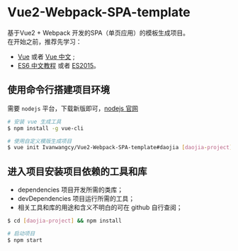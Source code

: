 # Vue2-Webpack-SPA-template
基于Vue2 + Webpack 开发的SPA（单页应用）的模板生成项目。  
在开始之前，推荐先学习：
- [Vue](https://vuejs.org/) 或者 [Vue 中文](https://vuefe.cn/) ;
- [ES6 中文教程](http://es6.ruanyifeng.com/) 或者 [ES2015](http://babeljs.io/docs/learn-es2015/)。


## 使用命令行搭建项目环境
需要 `nodejs` 平台，下载新版即可，[nodejs 官网](https://nodejs.org/en/)  

```sh
# 安装 vue 生成工具
$ npm install -g vue-cli

# 使用自定义模版生成项目
$ vue init Ivanwangcy/Vue2-Webpack-SPA-template#daojia [daojia-project]
```
## 进入项目安装项目依赖的工具和库
- dependencies 项目开发所需的类库；
- devDependencies 项目运行所需的工具；
- 相关工具和库的用途和含义不明白的可在 github 自行查阅；
```sh
$ cd [daojia-project] && npm install

# 启动项目
$ npm start
```
